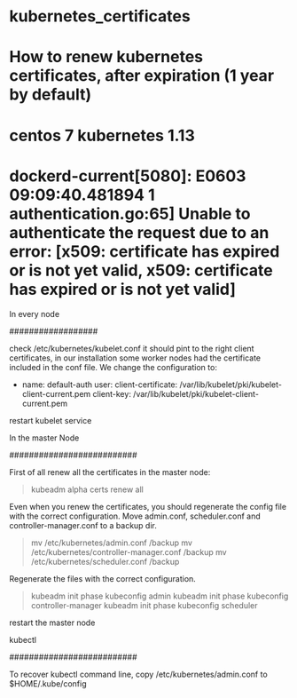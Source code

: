 # kubernetes_certificates
# How to renew kubernetes certificates, after expiration (1 year by default)
# centos 7 kubernetes 1.13
# dockerd-current[5080]: E0603 09:09:40.481894       1 authentication.go:65] Unable to authenticate the request due to an error: [x509: certificate has expired or is not yet valid, x509: certificate has expired or is not yet valid]

In every node

##################

check /etc/kubernetes/kubelet.conf it should pint to the right client certificates, in our installation some worker nodes had the certificate included in the conf file.
We change the configuration to:

- name: default-auth
  user:
    client-certificate: /var/lib/kubelet/pki/kubelet-client-current.pem
    client-key: /var/lib/kubelet/pki/kubelet-client-current.pem

restart kubelet service

In the master Node

##########################

First of all renew all the certificates in the master node:
> kubeadm alpha certs renew all

Even when you renew the certificates, you should regenerate the config file with the correct configuration.
Move admin.conf, scheduler.conf and controller-manager.conf to a backup dir. 
> mv /etc/kubernetes/admin.conf /backup
> mv /etc/kubernetes/controller-manager.conf /backup
> mv /etc/kubernetes/scheduler.conf /backup

Regenerate the files with the correct configuration.
> kubeadm init phase kubeconfig admin
> kubeadm init phase kubeconfig controller-manager
> kubeadm init phase kubeconfig scheduler

restart the master node
 
kubectl

##########################

To recover kubectl command line, copy /etc/kubernetes/admin.conf to $HOME/.kube/config
